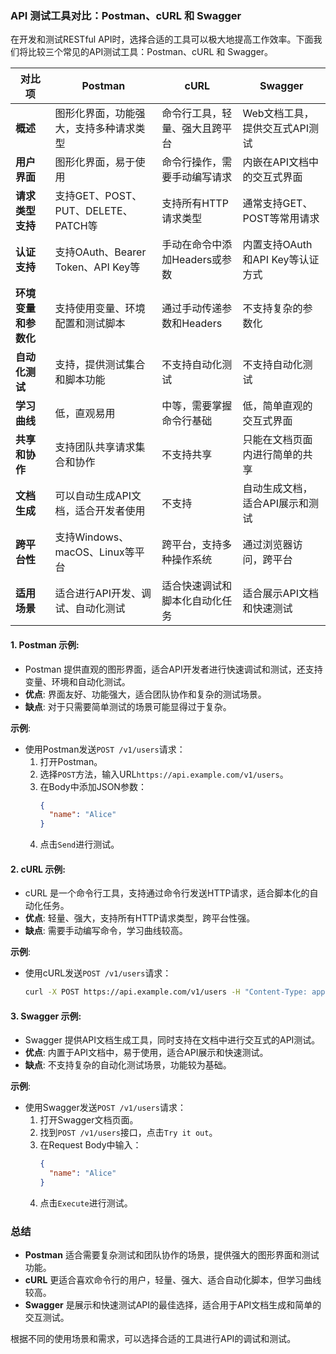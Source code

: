 ### API 测试工具对比：Postman、cURL 和 Swagger

在开发和测试RESTful API时，选择合适的工具可以极大地提高工作效率。下面我们将比较三个常见的API测试工具：Postman、cURL 和 Swagger。

| 对比项               | Postman                             | cURL                                | Swagger                           |
|----------------------|-------------------------------------|-------------------------------------|-----------------------------------|
| **概述**              | 图形化界面，功能强大，支持多种请求类型 | 命令行工具，轻量、强大且跨平台       | Web文档工具，提供交互式API测试     |
| **用户界面**          | 图形化界面，易于使用                | 命令行操作，需要手动编写请求         | 内嵌在API文档中的交互式界面       |
| **请求类型支持**      | 支持GET、POST、PUT、DELETE、PATCH等 | 支持所有HTTP请求类型                | 通常支持GET、POST等常用请求       |
| **认证支持**          | 支持OAuth、Bearer Token、API Key等   | 手动在命令中添加Headers或参数        | 内置支持OAuth和API Key等认证方式  |
| **环境变量和参数化**  | 支持使用变量、环境配置和测试脚本     | 通过手动传递参数和Headers           | 不支持复杂的参数化               |
| **自动化测试**        | 支持，提供测试集合和脚本功能         | 不支持自动化测试                    | 不支持自动化测试                 |
| **学习曲线**          | 低，直观易用                        | 中等，需要掌握命令行基础            | 低，简单直观的交互式界面         |
| **共享和协作**        | 支持团队共享请求集合和协作          | 不支持共享                          | 只能在文档页面内进行简单的共享   |
| **文档生成**          | 可以自动生成API文档，适合开发者使用  | 不支持                              | 自动生成文档，适合API展示和测试   |
| **跨平台性**          | 支持Windows、macOS、Linux等平台     | 跨平台，支持多种操作系统            | 通过浏览器访问，跨平台            |
| **适用场景**          | 适合进行API开发、调试、自动化测试    | 适合快速调试和脚本化自动化任务      | 适合展示API文档和快速测试         |

#### 1. **Postman 示例**:
   - Postman 提供直观的图形界面，适合API开发者进行快速调试和测试，还支持变量、环境和自动化测试。
   - **优点**: 界面友好、功能强大，适合团队协作和复杂的测试场景。
   - **缺点**: 对于只需要简单测试的场景可能显得过于复杂。

   **示例**:
   - 使用Postman发送`POST /v1/users`请求：
     1. 打开Postman。
     2. 选择`POST`方法，输入URL`https://api.example.com/v1/users`。
     3. 在Body中添加JSON参数：
        ```json
        {
          "name": "Alice"
        }
        ```
     4. 点击`Send`进行测试。

#### 2. **cURL 示例**:
   - cURL 是一个命令行工具，支持通过命令行发送HTTP请求，适合脚本化的自动化任务。
   - **优点**: 轻量、强大，支持所有HTTP请求类型，跨平台性强。
   - **缺点**: 需要手动编写命令，学习曲线较高。

   **示例**:
   - 使用cURL发送`POST /v1/users`请求：
     ```bash
     curl -X POST https://api.example.com/v1/users -H "Content-Type: application/json" -d '{"name": "Alice"}'
     ```

#### 3. **Swagger 示例**:
   - Swagger 提供API文档生成工具，同时支持在文档中进行交互式的API测试。
   - **优点**: 内置于API文档中，易于使用，适合API展示和快速测试。
   - **缺点**: 不支持复杂的自动化测试场景，功能较为基础。

   **示例**:
   - 使用Swagger发送`POST /v1/users`请求：
     1. 打开Swagger文档页面。
     2. 找到`POST /v1/users`接口，点击`Try it out`。
     3. 在Request Body中输入：
        ```json
        {
          "name": "Alice"
        }
        ```
     4. 点击`Execute`进行测试。

### 总结

- **Postman** 适合需要复杂测试和团队协作的场景，提供强大的图形界面和测试功能。
- **cURL** 更适合喜欢命令行的用户，轻量、强大、适合自动化脚本，但学习曲线较高。
- **Swagger** 是展示和快速测试API的最佳选择，适合用于API文档生成和简单的交互测试。

根据不同的使用场景和需求，可以选择合适的工具进行API的调试和测试。
